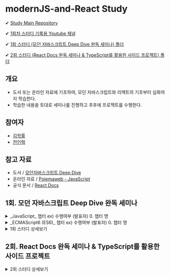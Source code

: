 # modernJS-and-React Study

✔ [Study Main Repository](https://github.com/wjs5025/modernJS-and-React)

✔ [1회차 스터디 기록용 Youtube 채널](https://www.youtube.com/channel/UCdUqEj-gmY_sbgHw9iqdSlg)

✔ [1회 스터디 (모던 자바스크립트 Deep Dive 완독 세미나) 폴더](https://github.com/wjs5025/modernJS-and-React/tree/main/1%ED%9A%8C.%20%EB%AA%A8%EB%8D%98%20%EC%9E%90%EB%B0%94%EC%8A%A4%ED%81%AC%EB%A6%BD%ED%8A%B8%20Deep%20Dive%20%EC%99%84%EB%8F%85%20%EC%84%B8%EB%AF%B8%EB%82%98)

✔ [2회 스터디 (React Docs 완독 세미나 & TypeScript를 활용한 사이드 프로젝트) 폴더](https://github.com/wjs5025/modernJS-and-React/tree/main/2%ED%9A%8C.%20React%20Docs%20%EC%99%84%EB%8F%85%20%EC%84%B8%EB%AF%B8%EB%82%98%20%26%20TypeScript%EB%A5%BC%20%ED%99%9C%EC%9A%A9%ED%95%9C%20%EC%82%AC%EC%9D%B4%EB%93%9C%20%ED%94%84%EB%A1%9C%EC%A0%9D%ED%8A%B8)

## 개요

- 도서 또는 온라인 자료에 기초하여, 모던 자바스크립트와 리액트의 기초부터 심화까지 학습한다.
- 학습한 내용을 토대로 세미나를 진행하고 추후에 프로젝트를 수행한다.

## 참여자

- [김학률](https://github.com/markyul)
- [전인혁](https://github.com/wjs5025)

## 참고 자료

- 도서 / [모던자바스크립트 Deep Dive](https://search.shopping.naver.com/book/catalog/32472713016?cat_id=50010881&frm=PBOKPRO&query=%EB%AA%A8%EB%8D%98%EC%9E%90%EB%B0%94%EC%8A%A4%ED%81%AC%EB%A6%BD%ED%8A%B8+Deep+Dive&NaPm=ct%3Dl82k1u2g%7Cci%3D699e60d79f3fc6564e41d41e0d0cd71ad3eae750%7Ctr%3Dboknx%7Csn%3D95694%7Chk%3D8593fab282db7a30b24a43d796ea325f382e56d6)
- 온라인 자료 / [Poiemaweb - JavaScript](https://poiemaweb.com/#:~:text=%ED%99%98%EA%B2%BD%EC%97%90%EC%84%9C%20Sass%20%EC%82%AC%EC%9A%A9%ED%95%98%EA%B8%B0-,JavaScript,-37%20lessons)
- 공식 문서 / [React Docs](https://ko.reactjs.org/docs/getting-started.html)

## 1회. 모던 자바스크립트 Deep Dive 완독 세미나

<details>
    <summary>
    _JavaScript_ 챕터 ex) 수행여부 (발표자) 0. 챕터 명
    </summary>
    <div markdown = "1">

- [x] (개별) 1. 기본 개념과 동작 원리 이해의 중요성
- [x] (개별) 2. 자바스크립트란?
- [x] (개별) 3. 자바스크립트 개발 환경과 실행 방법
- [x] (개별) 4. 브라우저 동작 원리
- [x] (개별) 5. 자바스크립트의 기본 문법
- [x] (개별) 6. 데이터 타입과 변수
- [x] (개별) 7. 연산자
- [x] (개별) 8. 제어문
- [x] (개별) 9. 타입 변환과 단축 평가
- [x] (개별) 10. 객체
- [x] (개별) 11. 객체와 변경불가성(Immutability)
- [x] (학률) 12. 함수
- [x] (인혁) 13. 타입 체크
- [x] (인혁) 14. 프로토타입
- [x] (학률) 15. 스코프
- [ ] (개별) 16. 보다 안정적인 자바스크립트 개발 환경을 위한 Strict mode
- [x] (학률) 17. 함수 호출 방식에 의해 결정되는 this
- [x] (인혁) 18. 실행 컨텍스트와 자바스크립트의 동작 원리
- [x] (인혁) 19. 클로저
- [x] (학률) 20. 자바스크립트 객체지향 프로그래밍
- [x] (학률) 21. 빌트인 객체
- [x] (인혁) 22. 전역 객체
- [x] (학률) 23. Number 레퍼 객체
- [x] (학률) 24. 수학 상수와 함수를 위한 Math 객체
- [x] (학률) 25. 날짜와 시간을 위한 Date 객체
- [x] (학률) 26. 정규표현식
- [x] (인혁) 27. String 레퍼 객체
- [x] (인혁) 28. 배열
- [ ] (개별) 29. 자바스크립트 배열은 배열이 아니다
- [x] (인혁) 30. 배열 고차 함수
- [x] (학률) 31. 문서 객체 모델(Document Object Model)
- [ ] (개별) 32. 동기식 처리 모델 vs 비동기식 처리 모델
- [x] (학률) 33. 이벤트
- [ ] (개별) 34. 디바이스의 방향 정보를 다루는 자바스크립트 이벤트
- [x] (인혁) 35. 비동기식 처리 모델과 Ajax
- [x] (인혁) 36. REST(Representational State Transfer) API
- [x] (학률) 37. Single Page Application & Routing

</div>
</details>

<details>
    <summary>
    _ECMAScript6 (ES6)_ 챕터 ex) 수행여부 (발표자) 0. 챕터 명
    </summary>
    <div markdown = "2">

- [x] (학률) 1. let, const와 블록 레벨 스코프
- [x] (개별) 2. 템플릿 리터럴
- [x] (인혁) 3. 화살표 함수
- [x] (인혁) 4. 매개변수 기본값, Rest 파라미터, Spread 문법, Rest/Spread 프로퍼티
- [x] (학률) 5. 객체 리터럴 프로퍼티 기능 확장
- [x] (학률) 6. 디스트럭처링
- [x] (학률) 7. 클래스
- [x] (인혁) 8. 모듈
- [ ] (학률) 9. 프로미스-------11/17 진행예정
- [ ] (인혁) 10. 7번째 타입 심볼(Symbol)-------11/17 진행예정
- [ ] (인혁) 11. 이터레이션과 for...of 문-------11/17 진행예정
- [ ] () 12. 제너레이터와 async/await
- [ ] () 13. Babel과 Webpack을 이용한 ES6 환경 구축 (1)
- [ ] () 14. Babel과 Webpack을 이용한 ES6 환경 구축 (2)

</div>
</details>

<details>
    <summary>1회 스터디 상세보기</summary>
    
### 진행 기간
- (목표) 2022.09.13(화) ~ 2022.11.21(월)
- 매주 월요일, 목요일 저녁 20시 세미나 및 간단한 회의 진행

### 규칙

- 모던 자바스크립트 Deep Dive (도서 또는 온라인 자료)를 토대로 매주 개인 학습 및 세미나를 진행한다.
- 스터디 참여자는 매주 2개 챕터를 발표하고 다른 2개의 챕터를 청강한다.
- 발표자는 청강자가 잘 이해하도록 자료를 준비하고, 청강자는 청강한 내용을 기록한다.
- 모든 발표자료와 기록물은 [1회 스터디 폴더](https://github.com/wjs5025/modernJS-and-React/tree/main/1%ED%9A%8C.%20%EB%AA%A8%EB%8D%98%20%EC%9E%90%EB%B0%94%EC%8A%A4%ED%81%AC%EB%A6%BD%ED%8A%B8%20Deep%20Dive%20%EC%99%84%EB%8F%85%20%EC%84%B8%EB%AF%B8%EB%82%98)에 저장한다.
- 2022.09.13 전에는 아래 챕터 목록의 "11. 객체와 변경불가성(Immutability)"까지 모두 읽고, 이후 "12. 함수"부터 차례로 세미나를 진행한다.
- 질문 또는 공유할만한 지식은 [Study Main Repository](https://github.com/wjs5025/modernJS-and-React) 내 [Issues](https://github.com/wjs5025/modernJS-and-React/issues)에서 관리한다.

</details>

## 2회. React Docs 완독 세미나 & TypeScript를 활용한 사이드 프로젝트

<details>
    <summary>2회 스터디 상세보기</summary>
    # 아직 미진행
</details>
